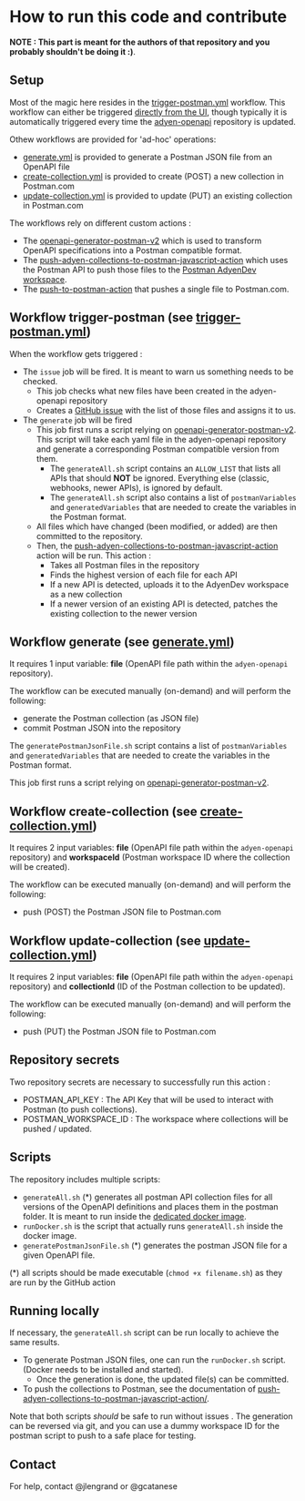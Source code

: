 # How to run this code and contribute

__NOTE : This part is meant for the authors of that repository and you probably shouldn't be doing it :)__.

## Setup

Most of the magic here resides in the [trigger-postman.yml](./.github/workflows/trigger-postman.yml) workflow.
This workflow can either be triggered [directly from the UI](https://github.com/Adyen/adyen-postman/actions/workflows/trigger-postman.yml), though typically it is automatically triggered every time the [adyen-openapi](https://github.com/Adyen/adyen-openapi/blob/main/.github/workflows/notify.yml) repository is updated.

Othew workflows are provided for 'ad-hoc' operations:
* [generate.yml](./.github/workflows/generate.yml) is provided to generate a Postman JSON file from an OpenAPI file
* [create-collection.yml](./.github/workflows/create-collection.yml) is provided to create (POST) a new collection in Postman.com
* [update-collection.yml](./.github/workflows/update-collection.yml) is provided to update (PUT) an existing collection in Postman.com


The workflows rely on different custom actions : 

* The [openapi-generator-postman-v2](https://github.com/gcatanese/openapi-generator-postman-v2) which is used to transform OpenAPI specifications into a Postman compatible format.
* The [push-adyen-collections-to-postman-javascript-action](https://github.com/jlengrand/push-adyen-collections-to-postman-javascript-action/) which uses the Postman API to push those files to the [Postman AdyenDev workspace](https://www.postman.com/adyendev/workspace/adyen-apis/overview).
* The [push-to-postman-action](https://github.com/gcatanese/push-to-postman-action) that pushes a single file to Postman.com.


## Workflow trigger-postman (see [trigger-postman.yml](./.github/workflows/trigger-postman.yml))

When the workflow gets triggered :

* The `issue` job will be fired. It is meant to warn us something needs to be checked.
    * This job checks what new files have been created in the adyen-openapi repository
    * Creates a [GitHub issue](https://github.com/Adyen/adyen-postman/issues) with the list of those files and assigns it to us. 
* The `generate` job will be fired
    * This job first runs a script relying on [openapi-generator-postman-v2](https://github.com/gcatanese/openapi-generator-postman-v2). This script will take each yaml file in the adyen-openapi repository and generate a corresponding Postman compatible version from them.
        * The `generateAll.sh` script contains an `ALLOW_LIST` that lists all APIs that should **NOT** be ignored. Everything else (classic, webhooks, newer APIs), is ignored by default.
        *  The `generateAll.sh` script also contains a list of `postmanVariables` and `generatedVariables` that are needed to create the variables in the Postman format.
    * All files which have changed (been modified, or added) are then committed to the repository. 
    * Then, the [push-adyen-collections-to-postman-javascript-action](https://github.com/jlengrand/push-adyen-collections-to-postman-javascript-action/) action will be run. This action : 
        * Takes all Postman files in the repository
        * Finds the highest version of each file for each API 
        * If a new API is detected, uploads it to the AdyenDev workspace as a new collection
        * If a newer version of an existing API is detected, patches the existing collection to the newer version

## Workflow generate (see [generate.yml](./.github/workflows/generate.yml))

It requires 1 input variable: **file** (OpenAPI file path within the `adyen-openapi` repository).

The workflow can be executed manually (on-demand) and will perform the following:
* generate the Postman collection (as JSON file)
* commit Postman JSON into the repository

The `generatePostmanJsonFile.sh` script contains a list of `postmanVariables` and `generatedVariables` that are needed to create the variables in the Postman format.

This job first runs a script relying on [openapi-generator-postman-v2](https://github.com/gcatanese/openapi-generator-postman-v2). 

## Workflow create-collection (see [create-collection.yml](./.github/workflows/create-collection.yml))

It requires 2 input variables: **file** (OpenAPI file path within the `adyen-openapi` repository) and **workspaceId** (Postman workspace ID where the collection will be created).

The workflow can be executed manually (on-demand) and will perform the following:
* push (POST) the Postman JSON file to Postman.com


## Workflow update-collection (see [update-collection.yml](./.github/workflows/update-collection.yml))

It requires 2 input variables: **file** (OpenAPI file path within the `adyen-openapi` repository) and **collectionId** (ID of the Postman collection to be updated).

The workflow can be executed manually (on-demand) and will perform the following:
* push (PUT) the Postman JSON file to Postman.com


## Repository secrets
 
Two repository secrets are necessary to successfully run this action : 

* POSTMAN_API_KEY : The API Key that will be used to interact with Postman (to push collections).
* POSTMAN_WORKSPACE_ID : The workspace where collections will be pushed / updated.

## Scripts

The repository includes multiple scripts:

* `generateAll.sh` (*) generates all postman API collection files for all versions of the OpenAPI definitions and places them in the postman folder. It is meant to run inside the [dedicated docker image](https://github.com/gcatanese/openapi-generator-postman-v2/).
* `runDocker.sh` is the script that actually runs `generateAll.sh` inside the docker image. 
* `generatePostmanJsonFile.sh` (*) generates the postman JSON file for a given OpenAPI file.

(*) all scripts should be made executable (`chmod +x filename.sh`) as they are run by the GitHub action

## Running locally

If necessary, the `generateAll.sh` script can be run locally to achieve the same results. 

* To generate Postman JSON files, one can run the `runDocker.sh` script. (Docker needs to be installed and started). 
    * Once the generation is done, the updated file(s) can be committed.
* To push the collections to Postman, see the documentation of [push-adyen-collections-to-postman-javascript-action/](https://github.com/jlengrand/push-adyen-collections-to-postman-javascript-action/).

Note that both scripts _should_ be safe to run without issues . The generation can be reversed via git, and you can use a dummy workspace ID for the postman script to push to a safe place for testing.

## Contact

For help, contact @jlengrand or @gcatanese
